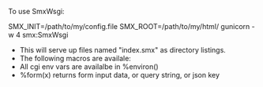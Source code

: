 To use SmxWsgi:

SMX_INIT=/path/to/my/config.file SMX_ROOT=/path/to/my/html/ gunicorn -w 4 smx:SmxWsgi

* This will serve up files named "index.smx" as directory listings.
* The following macros are availale:
* All cgi env vars are availalbe in %environ() 
* %form(x) returns form input data, or query string, or json key




